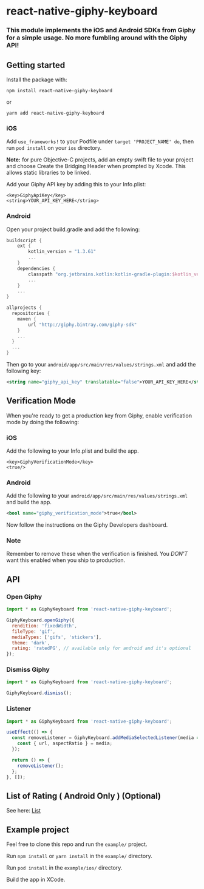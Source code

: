 # react-native-giphy-keyboard

### This module implements the iOS and Android SDKs from Giphy for a simple usage. No more fumbling around with the Giphy API!

## Getting started

Install the package with:

`npm install react-native-giphy-keyboard`

or

`yarn add react-native-giphy-keyboard`

### iOS

Add `use_frameworks!` to your Podfile under `target 'PROJECT_NAME' do`, then run `pod install` on your `ios` directory.

**Note:** for pure Objective-C projects, add an empty swift file to your project and choose Create the Bridging Header when prompted by Xcode. This allows static libraries to be linked.

Add your Giphy API key by adding this to your Info.plist:

```plist
<key>GiphyApiKey</key>
<string>YOUR_API_KEY_HERE</string>
```

### Android

Open your project build.gradle and add the following:

```gradle
buildscript {
    ext {
        kotlin_version = "1.3.61"
        ...
    }
    dependencies {
        classpath "org.jetbrains.kotlin:kotlin-gradle-plugin:$kotlin_version"
        ...
    }
    ...
}

allprojects {
  repositories {
    maven {
        url "http://giphy.bintray.com/giphy-sdk"
    }
    ...
  }
  ...
}
```

Then go to your `android/app/src/main/res/values/strings.xml` and add the following key:

```xml
<string name="giphy_api_key" translatable="false">YOUR_API_KEY_HERE</string>
```

## Verification Mode

When you're ready to get a production key from Giphy, enable verification mode by doing the following:

### iOS

Add the following to your Info.plist and build the app.

```plist
<key>GiphyVerificationMode</key>
<true/>
```

### Android

Add the following to your `android/app/src/main/res/values/strings.xml` and build the app.

```xml
<bool name="giphy_verification_mode">true</bool>
```

Now follow the instructions on the Giphy Developers dashboard.

### Note

Remember to remove these when the verification is finished. You *DON'T* want this enabled when you ship to production.

## API

### Open Giphy

```javascript
import * as GiphyKeyboard from 'react-native-giphy-keyboard';

GiphyKeyboard.openGiphy({
  rendition: 'fixedWidth',
  fileType: 'gif',
  mediaTypes: ['gifs', 'stickers'],
  theme: 'dark',
  rating: 'ratedPG', // available only for android and it's optional
});
```

### Dismiss Giphy

```javascript
import * as GiphyKeyboard from 'react-native-giphy-keyboard';

GiphyKeyboard.dismiss();
```

### Listener

```javascript
import * as GiphyKeyboard from 'react-native-giphy-keyboard';

useEffect(() => {
  const removeListener = GiphyKeyboard.addMediaSelectedListener(media => {
    const { url, aspectRatio } = media;
  });

  return () => {
    removeListener();
  };
}, []);
```

## List of Rating ( Android Only ) (Optional)

See here: [List](https://developers.giphy.com/docs/optional-settings/#rating)

## Example project

Feel free to clone this repo and run the `example/` project.

Run `npm install` or `yarn install` in the `example/` directory.

Run `pod install` in the `example/ios/` directory.

Build the app in XCode.
